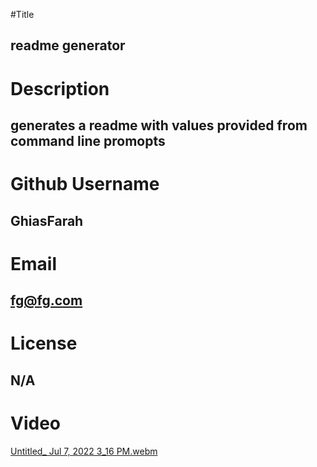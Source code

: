 #Title

## readme generator

# Description

## generates a readme with values provided from command line promopts

# Github Username

## GhiasFarah


# Email

## fg@fg.com


# License

## N/A

# Video

[Untitled_ Jul 7, 2022 3_16 PM.webm](https://user-images.githubusercontent.com/101944347/177881425-cd7f2b8e-0211-4305-b251-cbfdbdf9ae25.webm)
